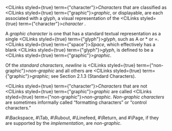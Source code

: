  



<ClLinks styled={true} term={"character"}><i>Characters</i></ClLinks> that are classified as <ClLinks styled={true} term={"graphic"}><i>graphic</i></ClLinks>, or displayable, are each associated with a glyph, a visual representation of the <ClLinks styled={true} term={"character"}><i>character</i></ClLinks> . 



A *graphic character* is one that has a standard textual representation as a single <ClLinks styled={true} term={"glyph"}><i>glyph</i></ClLinks>, such as A or \* or =. <ClLinks styled={true} term={"space"}><i>Space</i></ClLinks>, which effectively has a blank <ClLinks styled={true} term={"glyph"}><i>glyph</i></ClLinks>, is defined to be a <ClLinks styled={true} term={"graphic"}><i>graphic</i></ClLinks>. 



Of the *standard characters*, *newline* is <ClLinks styled={true} term={"non-graphic"}><i>non-graphic</i></ClLinks> and all others are <ClLinks styled={true} term={"graphic"}><i>graphic</i></ClLinks>; see Section 2.1.3 (Standard Characters). 



<ClLinks styled={true} term={"character"}><i>Characters</i></ClLinks> that are not <ClLinks styled={true} term={"graphic"}><i>graphic</i></ClLinks> are called <ClLinks styled={true} term={"non-graphic"}><i>non-graphic</i></ClLinks>. *Non-graphic characters* are sometimes informally called “formatting characters” or “control characters.” 



#\Backspace, #\Tab, #\Rubout, #\Linefeed, #\Return, and #\Page, if they are supported by the *implementation*, are *non-graphic*. 



